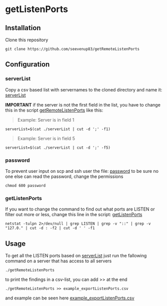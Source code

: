 # getListenPorts
## Installation
Clone this repository
```
git clone https://github.com/seevenup83/getRemoteListenPorts
```

## Configuration
### serverList
Copy a csv based list with servernames to the cloned directory and name it: [serverList](https://github.com/Seevenup83/getRemoteListenPorts/blob/master/serverList)

**IMPORTANT** if the server is not the first field in the list, you have to change this in the script [getRemoteListenPorts](https://github.com/Seevenup83/getRemoteListenPorts/blob/master/getRemoteListenPorts) like this:


> Example: Server is in field 1
```
serverList=$(cat ./serverList | cut -d ';' -f1)
```
> Example: Server is in field 5
```
serverList=$(cat ./serverList | cut -d ';' -f5)
```

### password
To prevent user input on scp and ssh user the file: [password](https://github.com/Seevenup83/getRemoteListenPorts/blob/master/password)
to be sure no one else can read the password, change the permissions
```
chmod 600 password
```


### getListenPorts
If you want to change the command to find out what ports are LISTEN or filter out more or less, change this line in the script: [getListenPorts](https://github.com/Seevenup83/getRemoteListenPorts/blob/master/getListenPorts)
```
netstat -tulpn 2>/dev/null | grep LISTEN | grep -v "::" | grep -v "127.0." | cut -d : -f2 | cut -d ' ' -f1
```

## Usage
To get all the LISTEN ports based on [serverList](https://github.com/Seevenup83/getRemoteListenPorts/blob/master/serverList) just run the fallowing command on a server that has access to all servers
```
./getRemoteListenPorts
```

to print the findings in a csv-list, you can add >> at the end
```
./getRemoteListenPorts >> example_exportListenPorts.csv
```
and example can be seen here [example_exportListenPorts.csv](https://github.com/Seevenup83/getRemoteListenPorts/blob/master/example_exportListenPorts.csv)
